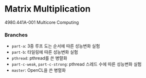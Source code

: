 Matrix Multiplication
========
4980.441A-001 Multicore Computing

### Branches
* `part-a`: 3중 루프 도는 순서에 따른 성능변화 실험
* `part-b`: 타일링에 따른 성능변화 실험
* `pthread`: pthread를 쓴 병렬화
* `part-c-weak`, `part-c-strong`: pthread 스레드 수에 따른 성능변화 실험
* `master`: OpenCL을 쓴 병렬화
